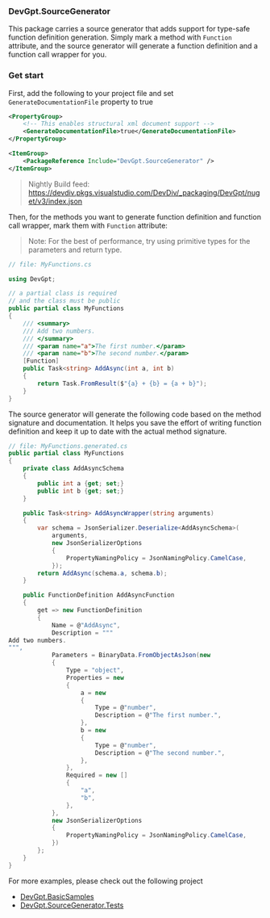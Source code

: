 ### DevGpt.SourceGenerator

This package carries a source generator that adds support for type-safe function definition generation. Simply mark a method with `Function` attribute, and the source generator will generate a function definition and a function call wrapper for you.

### Get start

First, add the following to your project file and set `GenerateDocumentationFile` property to true

```xml
<PropertyGroup>
    <!-- This enables structural xml document support -->
    <GenerateDocumentationFile>true</GenerateDocumentationFile>
</PropertyGroup>
```
```xml
<ItemGroup>
    <PackageReference Include="DevGpt.SourceGenerator" />
</ItemGroup>
```

> Nightly Build feed: https://devdiv.pkgs.visualstudio.com/DevDiv/_packaging/DevGpt/nuget/v3/index.json

Then, for the methods you want to generate function definition and function call wrapper, mark them with `Function` attribute:

> Note: For the best of performance, try using primitive types for the parameters and return type.

```csharp
// file: MyFunctions.cs

using DevGpt;

// a partial class is required
// and the class must be public
public partial class MyFunctions
{
    /// <summary>
    /// Add two numbers.
    /// </summary>
    /// <param name="a">The first number.</param>
    /// <param name="b">The second number.</param>
    [Function]
    public Task<string> AddAsync(int a, int b)
    {
        return Task.FromResult($"{a} + {b} = {a + b}");
    }
}
```

The source generator will generate the following code based on the method signature and documentation. It helps you save the effort of writing function definition and keep it up to date with the actual method signature.

```csharp
// file: MyFunctions.generated.cs
public partial class MyFunctions
{
    private class AddAsyncSchema
    {
		public int a {get; set;}
		public int b {get; set;}
    }

    public Task<string> AddAsyncWrapper(string arguments)
    {
        var schema = JsonSerializer.Deserialize<AddAsyncSchema>(
            arguments, 
            new JsonSerializerOptions
            {
                PropertyNamingPolicy = JsonNamingPolicy.CamelCase,
            });
        return AddAsync(schema.a, schema.b);
    }

    public FunctionDefinition AddAsyncFunction
    {
        get => new FunctionDefinition
		{
			Name = @"AddAsync",
            Description = """
Add two numbers.
""",
            Parameters = BinaryData.FromObjectAsJson(new
            {
                Type = "object",
                Properties = new
				{
				    a = new
				    {
					    Type = @"number",
					    Description = @"The first number.",
				    },
				    b = new
				    {
					    Type = @"number",
					    Description = @"The second number.",
				    },
                },
                Required = new []
				{
				    "a",
				    "b",
				},
            },
            new JsonSerializerOptions
			{
				PropertyNamingPolicy = JsonNamingPolicy.CamelCase,
			})
        };
    }
}
```

For more examples, please check out the following project
- [DevGpt.BasicSamples](../sample/DevGpt.BasicSamples/)
- [DevGpt.SourceGenerator.Tests](../../test/DevGpt.SourceGenerator.Tests/)
